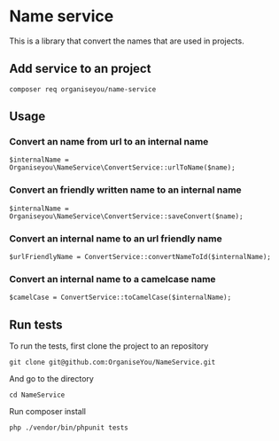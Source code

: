 # Name service
This is a library that convert the names that are used in projects.

## Add service to an project
```
composer req organiseyou/name-service
```

## Usage
### Convert an name from url to an internal name
```
$internalName = Organiseyou\NameService\ConvertService::urlToName($name);
```
### Convert an friendly written name to an internal name
```
$internalName = Organiseyou\NameService\ConvertService::saveConvert($name);
```
### Convert an internal name to an url friendly name
```
$urlFriendlyName = ConvertService::convertNameToId($internalName);
```
### Convert an internal name to a camelcase name
```
$camelCase = ConvertService::toCamelCase($internalName);
```

## Run tests
To run the tests, first clone the project to an repository
```
git clone git@github.com:OrganiseYou/NameService.git
```
And go to the directory
```
cd NameService
```
Run composer install
```
php ./vendor/bin/phpunit tests
```
